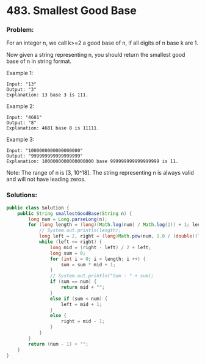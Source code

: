 # 483. Smallest Good Base

### Problem:

For an integer n, we call k>=2 a good base of n, if all digits of n base k are 1.

Now given a string representing n, you should return the smallest good base of n in string format. 

Example 1:
```
Input: "13"
Output: "3"
Explanation: 13 base 3 is 111.
```

Example 2:
```
Input: "4681"
Output: "8"
Explanation: 4681 base 8 is 11111.
```

Example 3:
```
Input: "1000000000000000000"
Output: "999999999999999999"
Explanation: 1000000000000000000 base 999999999999999999 is 11.
```

Note:
The range of n is [3, 10^18].
The string representing n is always valid and will not have leading zeros.

### Solutions:

```java
public class Solution {
    public String smallestGoodBase(String n) {
        long num = Long.parseLong(n);
        for (long length = (long)(Math.log(num) / Math.log(2)) + 1; length >= 2; length --) {
            // System.out.println(length);
            long left = 2, right = (long)Math.pow(num, 1.0 / (double)(length - 1)) + 1;
            while (left <= right) {
                long mid = (right - left) / 2 + left;
                long sum = 0;
                for (int i = 0; i < length; i ++) {
                    sum = sum * mid + 1;
                }
                // System.out.println("Sum : " + sum);
                if (sum == num) {
                    return mid + "";
                }
                else if (sum < num) {
                    left = mid + 1;
                }
                else {
                    right = mid - 1;
                }
            }
        }
        return (num - 1) + "";
    }
}
```